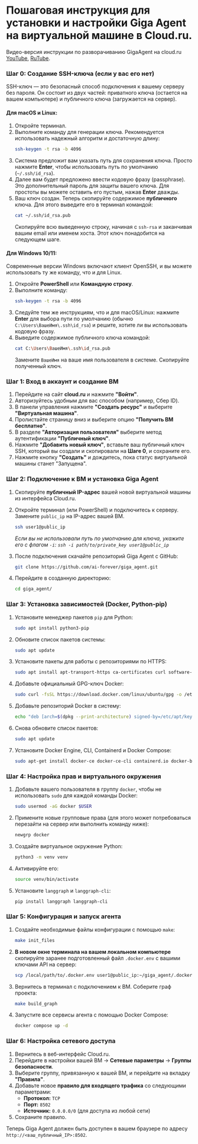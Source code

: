 # Пошаговая инструкция  для установки и настройки Giga Agent на виртуальной машине в Cloud.ru.

Видео-версия инструкции по разворачиванию GigaAgent на cloud.ru [YouTube](https://youtu.be/tyeXgCJ090Y?si=WcbITF3DiTo_aBUF), [RuTube](https://rutube.ru/video/c9a416a654723f0b1df23424bd3d9b4d/).

### Шаг 0: Создание SSH-ключа (если у вас его нет)

SSH-ключ — это безопасный способ подключения к вашему серверу без пароля. Он состоит из двух частей: приватного ключа (остается на вашем компьютере) и публичного ключа (загружается на сервер).

#### Для macOS и Linux:

1.  Откройте терминал.
2.  Выполните команду для генерации ключа. Рекомендуется использовать надежный алгоритм и достаточную длину:
    ```bash
    ssh-keygen -t rsa -b 4096
    ```
3.  Система предложит вам указать путь для сохранения ключа. Просто нажмите **Enter**, чтобы использовать путь по умолчанию (`~/.ssh/id_rsa`).
4.  Далее вам будет предложено ввести кодовую фразу (passphrase). Это дополнительный пароль для защиты вашего ключа. Для простоты вы можете оставить его пустым, нажав **Enter** дважды.
5.  Ваш ключ создан. Теперь скопируйте содержимое **публичного** ключа. Для этого выведите его в терминал командой:
    ```bash
    cat ~/.ssh/id_rsa.pub
    ```
    Скопируйте всю выведенную строку, начиная с `ssh-rsa` и заканчивая вашим email или именем хоста. Этот ключ понадобится на следующем шаге.

#### Для Windows 10/11:

Современные версии Windows включают клиент OpenSSH, и вы можете использовать ту же команду, что и для Linux.

1.  Откройте **PowerShell** или **Командную строку**.
2.  Выполните команду:
    ```bash
    ssh-keygen -t rsa -b 4096
    ```
3.  Следуйте тем же инструкциям, что и для macOS/Linux: нажмите **Enter** для выбора пути по умолчанию (обычно `C:\Users\ВашеИмя\.ssh\id_rsa`) и решите, хотите ли вы использовать кодовую фразу.
4.  Выведите содержимое публичного ключа командой:
    ```bash
    cat C:\Users\ВашеИмя\.ssh\id_rsa.pub
    ```
    Замените `ВашеИмя` на ваше имя пользователя в системе. Скопируйте полученный ключ.

### Шаг 1: Вход в аккаунт и создание ВМ

1.  Перейдите на сайт **cloud.ru** и нажмите **"Войти"**.
2.  Авторизуйтесь удобным для вас способом (например, Сбер ID).
3.  В панели управления нажмите **"Создать ресурс"** и выберите **"Виртуальная машина"**.
4.  Пролистайте страницу вниз и выберите опцию **"Получить ВМ бесплатно"**.
5.  В разделе **"Авторизация пользователя"** выберите метод аутентификации **"Публичный ключ"**.
6.  Нажмите **"Добавить новый ключ"**, вставьте ваш публичный ключ SSH, который вы создали и скопировали на **Шаге 0**, и сохраните его.
7.  Нажмите кнопку **"Создать"** и дождитесь, пока статус виртуальной машины станет "Запущена".

### Шаг 2: Подключение к ВМ и установка Giga Agent

1.  Скопируйте **публичный IP-адрес** вашей новой виртуальной машины из интерфейса Cloud.ru.
2.  Откройте терминал (или PowerShell) и подключитесь к серверу. Замените `public_ip` на IP-адрес вашей ВМ.

    ```bash
    ssh user1@public_ip
    ```
    *Если вы не использовали путь по умолчанию для ключа, укажите его с флагом `-i`: `ssh -i path/to/private_key user1@public_ip`*
3.  После подключения скачайте репозиторий Giga Agent с GitHub:

    ```bash
    git clone https://github.com/ai-forever/giga_agent.git
    ```
4.  Перейдите в созданную директорию:

    ```bash
    cd giga_agent/
    ```

### Шаг 3: Установка зависимостей (Docker, Python-pip)

1.  Установите менеджер пакетов `pip` для Python:

    ```bash
    sudo apt install python3-pip
    ```
2.  Обновите список пакетов системы:
    
    ```bash
    sudo apt update
    ```
3.  Установите пакеты для работы с репозиториями по HTTPS:
    
    ```bash
    sudo apt install apt-transport-https ca-certificates curl software-properties-common -y
    ```
4.  Добавьте официальный GPG-ключ Docker:
    
    ```bash
    sudo curl -fsSL https://download.docker.com/linux/ubuntu/gpg -o /etc/apt/keyrings/docker.asc
    ```
5.  Добавьте репозиторий Docker в систему:
    
    ```bash
    echo "deb [arch=$(dpkg --print-architecture) signed-by=/etc/apt/keyrings/docker.asc] https://download.docker.com/linux/ubuntu $(. /etc/os-release && echo "$VERSION_CODENAME") stable" | sudo tee /etc/apt/sources.list.d/docker.list > /dev/null
    ```
6.  Снова обновите список пакетов:
    
    ```bash
    sudo apt update
    ```
7.  Установите Docker Engine, CLI, Containerd и Docker Compose:
    
    ```bash
    sudo apt-get install docker-ce docker-ce-cli containerd.io docker-buildx-plugin docker-compose-plugin -y
    ```

### Шаг 4: Настройка прав и виртуального окружения

1.  Добавьте вашего пользователя в группу `docker`, чтобы не использовать `sudo` для каждой команды Docker:
    
    ```bash
    sudo usermod -aG docker $USER
    ```
2.  Примените новые групповые права (для этого может потребоваться перезайти на сервер или выполнить команду ниже):
    
    ```bash
    newgrp docker
    ```
3.  Создайте виртуальное окружение Python:
    
    ```bash
    python3 -m venv venv
    ```
4.  Активируйте его:
    
    ```bash
    source venv/bin/activate
    ```
5.  Установите `langgraph` и `langgraph-cli`:
    
    ```bash
    pip install langgraph langgraph-cli
    ```

### Шаг 5: Конфигурация и запуск агента

1.  Создайте необходимые файлы конфигурации с помощью `make`:
    
    ```bash
    make init_files
    ```
2.  **В новом окне терминала на вашем локальном компьютере** скопируйте заранее подготовленный файл `.docker.env` с вашими ключами API на сервер:
    
    ```bash
    scp /local/path/to/.docker.env user1@public_ip:~/giga_agent/.docker.env
    ```
3.  Вернитесь в терминал с подключением к ВМ. Соберите граф проекта:
    
    ```bash
    make build_graph
    ```
4.  Запустите все сервисы агента с помощью Docker Compose:
   
    ```bash
    docker compose up -d
    ```

### Шаг 6: Настройка сетевого доступа

1.  Вернитесь в веб-интерфейс Cloud.ru.
2.  Перейдите в настройки вашей ВМ -> **Сетевые параметры** -> **Группы безопасности**.
3.  Выберите группу, привязанную к вашей ВМ, и перейдите на вкладку **"Правила"**.
4.  Добавьте новое **правило для входящего трафика** со следующими параметрами:
    *   **Протокол:** `TCP`
    *   **Порт:** `8502`
    *   **Источник:** `0.0.0.0/0` (для доступа из любой сети)
5.  Сохраните правило.

Теперь Giga Agent должен быть доступен в вашем браузере по адресу `http://<ваш_публичный_IP>:8502`.
